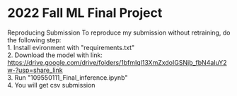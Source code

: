 # 2022 Fall ML Final Project

Reproducing Submission
    To reproduce my submission without retraining, do the following step:  
        1. Install evironment with "requirements.txt"  
        2. Download the model with link:  
        https://drive.google.com/drive/folders/1bfmIql13XmZxdoIGSNjb_fbN4aIuY2w-?usp=share_link  
        3. Run "109550111_Final_inference.ipynb"  
        4. You will get csv submission

 
